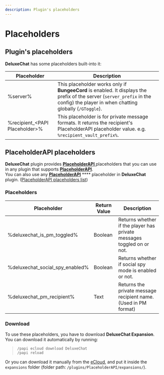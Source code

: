 ```yaml
---
description: Plugin's placeholders
---
```


# Placeholders

## Plugin's placeholders

**DeluxeChat** has some placeholders built-into it:

| Placeholder                      | Description                                                                                                                                                                       |
| -------------------------------- | --------------------------------------------------------------------------------------------------------------------------------------------------------------------------------- |
| %server%                         | This placeholder works only if **BungeeCord** is enabled. It displays the prefix of the server (`server_prefix` in the config) the player in when chatting globally (`/GToggle`). |
| %recipient\_\<PAPI Placeholder>% | This placeholder is for private message formats. It returns the recipient's PlaceholderAPI placeholder value. e.g. `%recipient_vault_prefix%`.                                    |

## PlaceholderAPI placeholders

**DeluxeChat** plugin provides [**PlaceholderAPI** ](https://www.spigotmc.org/resources/6245/)placeholders that you can use in any plugin that supports [**PlaceholderAPI**](https://www.spigotmc.org/resources/6245/).\
You can also use any [**PlaceholderAPI**](https://www.spigotmc.org/resources/6245/) **** placeholder in **DeluxeChat** plugin. ([PlaceholderAPI placeholders list](https://helpch.at/placeholders))

### Placeholders

| Placeholder                        | Return Value | Description                                                           |
| ---------------------------------- | ------------ | --------------------------------------------------------------------- |
| %deluxechat\_is\_pm\_toggled%      | Boolean      | Returns whether if the player has private messages toggled on or not. |
| %deluxechat\_social\_spy\_enabled% | Boolean      | Returns whether if social spy mode is enabled or not.                 |
| %deluxechat\_pm\_recipient%        | Text         | Returns the private message recipient name. (Used in PM format)       |

### Download

To use these placeholders, you have to download **DeluxeChat Expansion**. You can download it automatically by running:

> `/papi ecloud download DeluxeChat`\
> `/papi reload`

Or you can download it manually from the [eCloud](https://api.extendedclip.com/expansions/deluxechat/), and put it inside the `expansions` folder (folder path: `/plugins/PlaceholderAPI/expansions/`).&#x20;

